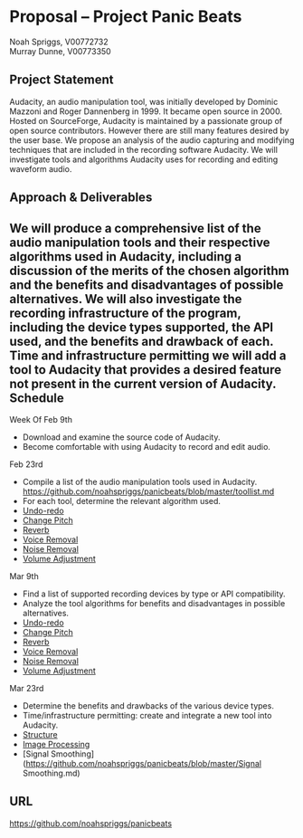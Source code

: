 Proposal – Project Panic Beats
==============================
Noah Spriggs, V00772732  
Murray Dunne, V00773350


Project Statement
-----------------
Audacity, an audio manipulation tool, was initially developed by Dominic Mazzoni and Roger Dannenberg in 1999. It became open source in 2000. Hosted on SourceForge, Audacity is maintained by a passionate group of open source contributors. However there are still many features desired by the user base.
	We propose an analysis of the audio capturing and modifying techniques that are included in the recording software Audacity. We will investigate tools and algorithms Audacity uses for recording and editing waveform audio.  
	
Approach & Deliverables
-----------------------
We will produce a comprehensive list of the audio manipulation tools and their respective algorithms used in Audacity, including a discussion of the merits of the chosen algorithm and the benefits and disadvantages of possible alternatives.
	We will also investigate the recording infrastructure of the program, including the device types supported, the API used, and the benefits and drawback of each. Time and infrastructure permitting we will add a tool to Audacity that provides a desired feature not present in the current version of Audacity.  
Schedule
--------
Week Of
Feb 9th	
-	Download and examine the source code of Audacity. 
-	Become comfortable with using Audacity to record and edit audio.  

Feb 23rd	
-	Compile a list of the audio manipulation tools used in Audacity.  
	https://github.com/noahspriggs/panicbeats/blob/master/toollist.md
-	For each tool, determine the relevant algorithm used.  
  -	[Undo-redo](https://github.com/noahspriggs/panicbeats/blob/master/undoredo.md)
  -	[Change Pitch](https://github.com/noahspriggs/panicbeats/blob/master/changepitch.md)
  -	[Reverb](https://github.com/noahspriggs/panicbeats/blob/master/reverb.md)
  -	[Voice Removal](https://github.com/noahspriggs/panicbeats/blob/master/voiceremoval.md)
  -	[Noise Removal](https://github.com/noahspriggs/panicbeats/blob/master/noiseremoval.md)
  -	[Volume Adjustment](https://github.com/noahspriggs/panicbeats/blob/master/volumeadjustmenteffects.md)


Mar 9th	
- Find a list of supported recording devices by type or API compatibility.
-	Analyze the tool algorithms for benefits and disadvantages in possible alternatives.  
  -	[Undo-redo](https://github.com/noahspriggs/panicbeats/blob/master/undoredo.md)
  -	[Change Pitch](https://github.com/noahspriggs/panicbeats/blob/master/changepitch.md)
  -	[Reverb](https://github.com/noahspriggs/panicbeats/blob/master/reverb.md)
  -	[Voice Removal](https://github.com/noahspriggs/panicbeats/blob/master/voiceremoval.md)
  -	[Noise Removal](https://github.com/noahspriggs/panicbeats/blob/master/noiseremoval.md)
  -	[Volume Adjustment](https://github.com/noahspriggs/panicbeats/blob/master/volumeadjustmenteffects.md)

Mar 23rd
- Determine the benefits and drawbacks of the various device types.
-	Time/infrastructure permitting: create and integrate a new tool into Audacity.  
  -	[Structure](https://github.com/noahspriggs/panicbeats/blob/master/pluginstructure.md)
  -	[Image Processing](https://github.com/noahspriggs/panicbeats/blob/master/imageprocessing.md)
  -	[Signal Smoothing](https://github.com/noahspriggs/panicbeats/blob/master/Signal Smoothing.md)

URL
---
https://github.com/noahspriggs/panicbeats 
